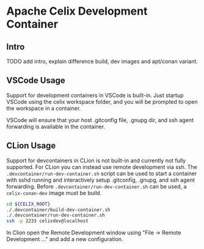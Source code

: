 <!--
Licensed to the Apache Software Foundation (ASF) under one or more
contributor license agreements.  See the NOTICE file distributed with
this work for additional information regarding copyright ownership.
The ASF licenses this file to You under the Apache License, Version 2.0
(the "License"); you may not use this file except in compliance with
the License.  You may obtain a copy of the License at
   
    http://www.apache.org/licenses/LICENSE-2.0

Unless required by applicable law or agreed to in writing, software
distributed under the License is distributed on an "AS IS" BASIS,
WITHOUT WARRANTIES OR CONDITIONS OF ANY KIND, either express or implied.
See the License for the specific language governing permissions and
limitations under the License.
-->

# Apache Celix Development Container

## Intro

TODO add intro, explain difference build, dev images and apt/conan variant.

## VSCode Usage

Support for development containers in VSCode is built-in. Just startup VSCode using the celix workspace folder, 
and you will be prompted to open the workspace in a container.

VSCode will ensure that your host .gitconfig file, .gnupg dir, and ssh agent forwarding is available in the container.

## CLion Usage

Support for devcontainers in CLion is not built-in and currently not fully supported.
For CLion you can instead use remote development via ssh.
The `.devcontainer/run-dev-container.sh` script can be used to start a container with sshd running and interactively
setup .gitconfig, .gnupg, and ssh agent forwarding.
Before `.devcontainer/run-dev-container.sh` can be used, a `celix-conan-dev` image must be build.

```bash
cd ${CELIX_ROOT}
./.devcontainer/build-dev-container.sh
./.devcontainer/run-dev-container.sh
ssh -p 2233 celixdev@localhost
```

In Clion open the Remote Development window using "File -> Remote Development ..." and add a new configuration.
